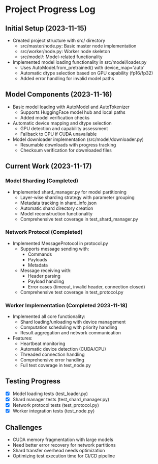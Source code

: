 # Project Progress Log

## Initial Setup (2023-11-15)
- Created project structure with src/ directory
  - src/master/node.py: Basic master node implementation
  - src/worker/node.py: Worker node skeleton
  - src/model/: Model-related functionality
- Implemented model loading functionality in src/model/loader.py
  - Uses AutoModel.from_pretrained() with device_map='auto'
  - Automatic dtype selection based on GPU capability (fp16/fp32)
  - Added error handling for invalid model paths

## Model Components (2023-11-16)
- Basic model loading with AutoModel and AutoTokenizer
  - Supports HuggingFace model hub and local paths
  - Added model verification checks
- Automatic device mapping and dtype selection
  - GPU detection and capability assessment
  - Fallback to CPU if CUDA unavailable
- Model downloader implementation (src/model/downloader.py)
  - Resumable downloads with progress tracking
  - Checksum verification for downloaded files

## Current Work (2023-11-17)
### Model Sharding (Completed)
- Implemented shard_manager.py for model partitioning
  - Layer-wise sharding strategy with parameter grouping
  - Metadata tracking in shard_info.json
  - Automatic shard directory creation
  - Model reconstruction functionality
  - Comprehensive test coverage in test_shard_manager.py

### Network Protocol (Completed)
- Implemented MessageProtocol in protocol.py
  - Supports message sending with:
    - Commands
    - Payloads
    - Metadata
  - Message receiving with:
    - Header parsing
    - Payload handling
    - Error cases (timeout, invalid header, connection closed)
  - Comprehensive test coverage in test_protocol.py

### Worker Implementation (Completed 2023-11-18)
- Implemented all core functionality:
  - Shard loading/unloading with device management
  - Computation scheduling with priority handling
  - Result aggregation and network communication
- Features:
  - Heartbeat monitoring
  - Automatic device detection (CUDA/CPU)
  - Threaded connection handling
  - Comprehensive error handling
  - Full test coverage in test_node.py

## Testing Progress
- [x] Model loading tests (test_loader.py)
- [x] Shard manager tests (test_shard_manager.py)
- [x] Network protocol tests (test_protocol.py)
- [x] Worker integration tests (test_node.py)

## Challenges
- CUDA memory fragmentation with large models
- Need better error recovery for network partitions
- Shard transfer overhead needs optimization
- Optimizing test execution time for CI/CD pipeline
